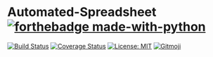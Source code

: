 # Automated-Spreadsheet[![forthebadge made-with-python](http://ForTheBadge.com/images/badges/made-with-python.svg)](https://www.python.org/)

[![Build Status](https://travis-ci.com/Paulinakhew/web_trader.svg?branch=master)](https://travis-ci.com/github/Paulinakhew/web_trader)
[![Coverage Status](https://coveralls.io/repos/github/Paulinakhew/web_trader/badge.svg?branch=master)](https://coveralls.io/github/Paulinakhew/web_trader?branch=master)
[![License: MIT](https://img.shields.io/badge/License-MIT-yellow.svg)](https://github.com/Paulinakhew/web_trader/blob/master/LICENSE)
<a href="https://gitmoji.carloscuesta.me">
  <img src="https://img.shields.io/badge/gitmoji-%20😜%20😍-FFDD67.svg?style=flat-square" alt="Gitmoji">
</a>
